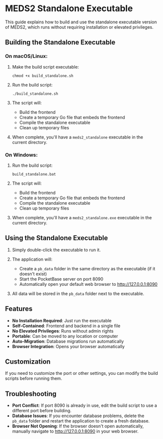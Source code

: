 # MEDS2 Standalone Executable

This guide explains how to build and use the standalone executable version of MEDS2, which runs without requiring installation or elevated privileges.

## Building the Standalone Executable

### On macOS/Linux:

1. Make the build script executable:
   ```
   chmod +x build_standalone.sh
   ```

2. Run the build script:
   ```
   ./build_standalone.sh
   ```

3. The script will:
   - Build the frontend
   - Create a temporary Go file that embeds the frontend
   - Compile the standalone executable
   - Clean up temporary files

4. When complete, you'll have a `meds2_standalone` executable in the current directory.

### On Windows:

1. Run the build script:
   ```
   build_standalone.bat
   ```

2. The script will:
   - Build the frontend
   - Create a temporary Go file that embeds the frontend
   - Compile the standalone executable
   - Clean up temporary files

3. When complete, you'll have a `meds2_standalone.exe` executable in the current directory.

## Using the Standalone Executable

1. Simply double-click the executable to run it.
2. The application will:
   - Create a `pb_data` folder in the same directory as the executable (if it doesn't exist)
   - Start the PocketBase server on port 8090
   - Automatically open your default web browser to http://127.0.0.1:8090

3. All data will be stored in the `pb_data` folder next to the executable.

## Features

- **No Installation Required**: Just run the executable
- **Self-Contained**: Frontend and backend in a single file
- **No Elevated Privileges**: Runs without admin rights
- **Portable**: Can be moved to any location or computer
- **Auto-Migration**: Database migrations run automatically
- **Browser Integration**: Opens your browser automatically

## Customization

If you need to customize the port or other settings, you can modify the build scripts before running them.

## Troubleshooting

- **Port Conflict**: If port 8090 is already in use, edit the build script to use a different port before building.
- **Database Issues**: If you encounter database problems, delete the `pb_data` folder and restart the application to create a fresh database.
- **Browser Not Opening**: If the browser doesn't open automatically, manually navigate to http://127.0.0.1:8090 in your web browser. 